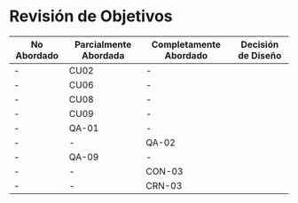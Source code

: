 # Revisión de Objetivos

| No Abordado | Parcialmente Abordada | Completamente Abordado | Decisión de Diseño |
| ----------- | --------------------- | ---------------------- | ------------------ |
| -           | CU02                  | -                      |                    |
| -           | CU06                  | -                      |                    |
| -           | CU08                  | -                      |                    |
| -           | CU09                  | -                      |                    |
| -           | QA-01                 | -                      |                    |
| -           | -                     | QA-02                  |                    |
| -           | QA-09                 | -                      |                    |
| -           | -                     | CON-03                 |                    |
| -           | -                     | CRN-03                 |                    |
